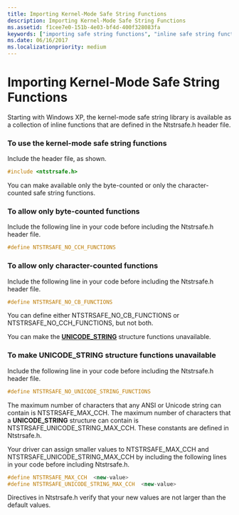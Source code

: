 ```yaml
---
title: Importing Kernel-Mode Safe String Functions
description: Importing Kernel-Mode Safe String Functions
ms.assetid: f1cee7e0-151b-4e03-bf4d-400f328083fa
keywords: ["importing safe string functions", "inline safe string function versions WDK kernel", "library safe string function versions WDK kernel", "byte-counted functions WDK kernel", "character-counted functions WDK kernel", "safe string functions WDK"]
ms.date: 06/16/2017
ms.localizationpriority: medium
---
```


# Importing Kernel-Mode Safe String Functions





Starting with Windows XP, the kernel-mode safe string library is available as a collection of inline functions that are defined in the Ntstrsafe.h header file.

### <a href="" id="to-use-the-inline-versions-of-the-kernel-mode--safe-string-functions"></a>To use the kernel-mode safe string functions

Include the header file, as shown.

```cpp
#include <ntstrsafe.h>
```

You can make available only the byte-counted or only the character-counted safe string functions.

### To allow only byte-counted functions

Include the following line in your code before including the Ntstrsafe.h header file.

```cpp
#define NTSTRSAFE_NO_CCH_FUNCTIONS
```

### To allow only character-counted functions

Include the following line in your code before including the Ntstrsafe.h header file.

```cpp
#define NTSTRSAFE_NO_CB_FUNCTIONS
```

You can define either NTSTRSAFE\_NO\_CB\_FUNCTIONS or NTSTRSAFE\_NO\_CCH\_FUNCTIONS, but not both.

You can make the [**UNICODE\_STRING**](https://docs.microsoft.com/windows-hardware/drivers/ddi/wudfwdm/ns-wudfwdm-_unicode_string) structure functions unavailable.

### <a href="" id="to-make-unicode-string-structure-functions-unavailable"></a>To make UNICODE\_STRING structure functions unavailable

Include the following line in your code before including the Ntstrsafe.h header file.

```cpp
#define NTSTRSAFE_NO_UNICODE_STRING_FUNCTIONS
```

The maximum number of characters that any ANSI or Unicode string can contain is NTSTRSAFE\_MAX\_CCH. The maximum number of characters that a **UNICODE\_STRING** structure can contain is NTSTRSAFE\_UNICODE\_STRING\_MAX\_CCH. These constants are defined in Ntstrsafe.h.

Your driver can assign smaller values to NTSTRSAFE\_MAX\_CCH and NTSTRSAFE\_UNICODE\_STRING\_MAX\_CCH by including the following lines in your code before including Ntstrsafe.h.

```cpp
#define NTSTRSAFE_MAX_CCH  <new-value>
#define NTSTRSAFE_UNICODE_STRING_MAX_CCH  <new-value>
```

Directives in Ntstrsafe.h verify that your new values are not larger than the default values.

 

 




